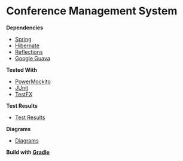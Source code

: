 # Conference Management System

**Dependencies**

- [Spring](https://spring.io/)
- [Hibernate](http://hibernate.org/)
- [Reflections](https://github.com/ronmamo/reflections)
- [Google Guava](https://github.com/google/guava)

**Tested With**

- [PowerMockito](https://github.com/powermock/powermock/wiki/MockitoUsage)
- [JUnit](https://github.com/junit-team/junit4)
- [TestFX](https://github.com/TestFX/TestFX)

**Test Results**

- [Test Results](http://htmlpreview.github.io/?https://github.com/alexandrustoica/DiagramsISS/blob/master/Test%20Results%20-%20java_in_org_confery_model_test.html)

**Diagrams**

- [Diagrams](https://github.com/alexandrustoica/DiagramsISS)

**Build with [Gradle](https://gradle.org/)**
